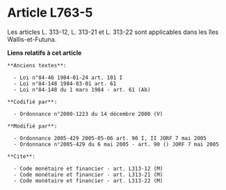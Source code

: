 # Article L763-5

Les articles L. 313-12, L. 313-21 et L. 313-22 sont applicables dans les îles Wallis-et-Futuna.

**Liens relatifs à cet article**

	**Anciens textes**:

	  - Loi n°84-46 1984-01-24 art. 101 I
	  - Loi n°84-148 1984-03-01 art. 61
	  - Loi n°84-148 du 1 mars 1984 - art. 61 (Ab)

	**Codifié par**:

	  - Ordonnance n°2000-1223 du 14 décembre 2000 (V)

	**Modifié par**:

	  - Ordonnance 2005-429 2005-05-06 art. 90 I, II JORF 7 mai 2005
	  - Ordonnance n°2005-429 du 6 mai 2005 - art. 90 () JORF 7 mai 2005

	**Cite**:

	  - Code monétaire et financier - art. L313-12 (M)
	  - Code monétaire et financier - art. L313-21 (M)
	  - Code monétaire et financier - art. L313-22 (M)
